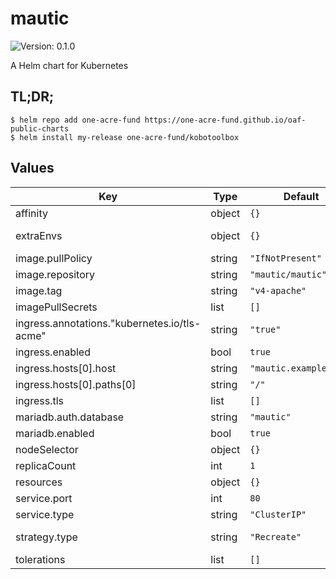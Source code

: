 # mautic

![Version: 0.1.0](https://img.shields.io/badge/Version-0.1.0-informational?style=flat-square)

A Helm chart for Kubernetes

## TL;DR;

```console
$ helm repo add one-acre-fund https://one-acre-fund.github.io/oaf-public-charts
$ helm install my-release one-acre-fund/kobotoolbox
```

## Values

| Key | Type | Default | Description |
|-----|------|---------|-------------|
| affinity | object | `{}` |  |
| extraEnvs | object | `{}` | See https://hub.docker.com/r/mautic/mautic |
| image.pullPolicy | string | `"IfNotPresent"` |  |
| image.repository | string | `"mautic/mautic"` |  |
| image.tag | string | `"v4-apache"` |  |
| imagePullSecrets | list | `[]` |  |
| ingress.annotations."kubernetes.io/tls-acme" | string | `"true"` |  |
| ingress.enabled | bool | `true` |  |
| ingress.hosts[0].host | string | `"mautic.example.com"` |  |
| ingress.hosts[0].paths[0] | string | `"/"` |  |
| ingress.tls | list | `[]` |  |
| mariadb.auth.database | string | `"mautic"` |  |
| mariadb.enabled | bool | `true` |  |
| nodeSelector | object | `{}` |  |
| replicaCount | int | `1` |  |
| resources | object | `{}` |  |
| service.port | int | `80` |  |
| service.type | string | `"ClusterIP"` |  |
| strategy.type | string | `"Recreate"` | Since we are mounting a volume, using Recreate to avoid double-mounting |
| tolerations | list | `[]` |  |